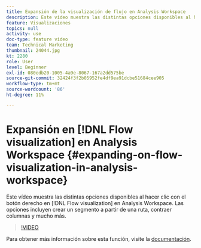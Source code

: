 ```yaml
---
title: Expansión de la visualización de flujo en Analysis Workspace
description: Este vídeo muestra las distintas opciones disponibles al hacer clic con el botón derecho en la visualización Flujo en Analysis Workspace. Las opciones incluyen crear un segmento a partir de una ruta, contraer columnas y mucho más.
feature: Visualizaciones
topics: null
activity: use
doc-type: feature video
team: Technical Marketing
thumbnail: 24044.jpg
kt: 2280
role: User
level: Beginner
exl-id: 080edb20-1005-4a9e-8067-167a2dd575be
source-git-commit: 32424f3f2b05952fe4df9ea91dcbe51684cee905
workflow-type: tm+mt
source-wordcount: '86'
ht-degree: 11%

---
```


# Expansión en [!DNL Flow visualization] en Analysis Workspace {#expanding-on-flow-visualization-in-analysis-workspace}

Este vídeo muestra las distintas opciones disponibles al hacer clic con el botón derecho en [!DNL Flow visualization] en Analysis Workspace. Las opciones incluyen crear un segmento a partir de una ruta, contraer columnas y mucho más.

>[!VIDEO](https://video.tv.adobe.com/v/24044/?quality=12)

Para obtener más información sobre esta función, visite la [documentación](https://experienceleague.adobe.com/docs/analytics/analyze/analysis-workspace/visualizations/flow/flow.html?lang=en#analysis-workspace).
